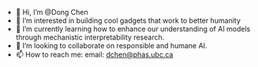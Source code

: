 - 👋 Hi, I’m @Dong Chen
- 👀 I’m interested in building cool gadgets that work to better humanity
- 🌱 I’m currently learning how to enhance our understanding of AI models through mechanistic interpretability research. 
- 💞️ I’m looking to collaborate on responsible and humane AI. 
- 📫 How to reach me: email: dchen@phas.ubc.ca

<!---
Plswearpants/Plswearpants is a ✨ special ✨ repository because its `README.md` (this file) appears on your GitHub profile.
You can click the Preview link to take a look at your changes.
--->
